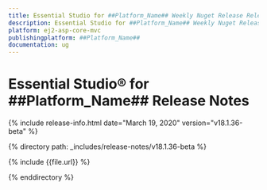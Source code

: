 ```yaml
---
title: Essential Studio for ##Platform_Name## Weekly Nuget Release Release Notes  
description: Essential Studio for ##Platform_Name## Weekly Nuget Release Release Notes  
platform: ej2-asp-core-mvc
publishingplatform: ##Platform_Name##
documentation: ug
---
```


# Essential Studio&reg; for  ##Platform_Name##  Release Notes  

{% include release-info.html date="March 19, 2020"   version="v18.1.36-beta"  %} 

{% directory path: _includes/release-notes/v18.1.36-beta %}

{% include {{file.url}} %}

{% enddirectory %}
